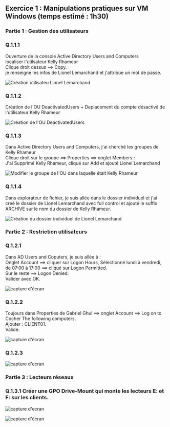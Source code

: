 ## Exercice 1 : Manipulations pratiques sur VM Windows (temps estimé : 1h30)

### Partie 1 : Gestion des utilisateurs

### Q.1.1.1  
Ouverture de la console Active Directory Users and Computers  
localiser l'utilsateur Kelly Rhameur  
Clique droit dessus ==> Copy.  
je renseigne les infos de Lionel Lemarchand et j'attribue un mot de passe.

![Création utilisateu Lionel Lemarchand](https://github.com/priscilla991/R-ponses_Checkpoint3/blob/main/Capture%20d%E2%80%99%C3%A9cran%20du%202025-06-23%2009-48-53.png)

### Q.1.1.2
Création de l'OU DeactivatedUsers + Deplacement du compte désactivé de l'utilisateur Kelly Rhameur  

![Création de l'OU DeactivatedUsers](https://github.com/priscilla991/R-ponses_Checkpoint3/blob/main/Capture%20d%E2%80%99%C3%A9cran%20du%202025-06-23%2009-59-12.png)

### Q.1.1.3  

Dans Active Directory Users and Computers, j'ai cherché les groupes de Kelly Rhameur  
Clique droit sur le groupe ==> Properties ==> onglet Members :  
J'ai Supprimé Kelly Rhameur, cliqué sur Add et ajouté Lionel Lemarchand  

![Modifier le groupe de l'OU dans laquelle était Kelly Rhameur ](https://github.com/priscilla991/R-ponses_Checkpoint3/blob/main/Capture%20d%E2%80%99%C3%A9cran%20du%202025-06-23%2010-21-33.png)

### Q.1.1.4

Dans explorateur de fichier, je suis allée dans le dossier individuel et j'ai créé le dossier de Lionel Lemarchand avec full control et ajouté le suffix ARCHIVE sur le nom du dossier de Kelly Rhameur.

![Création du dossier individuel de Lionel Lemarchand](https://github.com/priscilla991/R-ponses_Checkpoint3/blob/main/Capture%20d%E2%80%99%C3%A9cran%20du%202025-06-23%2010-39-25.png)

### Partie 2 : Restriction utilisateurs

### Q.1.2.1   

Dans AD Users and Coputers, je suis allée à :  
Onglet Account ==> cliquer sur Logon Hours, Sélectionné lundi à vendredi, de 07:00 à 17:00 ==> cliqué sur Logon Permitted.  
Sur le reste ==> Logon Denied.  
Valider avec OK.  

![capture d'écran](https://github.com/priscilla991/R-ponses_Checkpoint3/blob/main/Capture%20d%E2%80%99%C3%A9cran%20du%202025-06-23%2010-57-43.png)

### Q.1.2.2   

Toujours dans Properties de Gabriel Ghul ==> onglet Account ==> Log on to  
Cocher The following computers.  
Ajouter : CLIENT01.  
Valide.  

![capture d'écran](https://github.com/priscilla991/R-ponses_Checkpoint3/blob/main/Capture%20d%E2%80%99%C3%A9cran%20du%202025-06-23%2011-00-49.png)

### Q.1.2.3 

![capture d'ecran](https://github.com/priscilla991/R-ponses_Checkpoint3/blob/main/Capture%20d%E2%80%99%C3%A9cran%20du%202025-06-23%2011-38-08.png)

### Partie 3 : Lecteurs réseaux

### Q.1.3.1 Créer une GPO Drive-Mount qui monte les lecteurs E: et F: sur les clients.

![capture d'ecran](https://github.com/priscilla991/R-ponses_Checkpoint3/blob/main/Capture%20d%E2%80%99%C3%A9cran%20du%202025-06-23%2011-47-21.png)

![capture d'écran](https://github.com/priscilla991/R-ponses_Checkpoint3/blob/main/Capture%20d%E2%80%99%C3%A9cran%20du%202025-06-23%2011-50-20.png)




